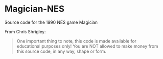 # Magician-NES
Source code for the 1990 NES game Magician

From Chris Shrigley:

> One important thing to note, this code is made available for educational purposes only!
> You are NOT allowed to make money from this source code, in any way, shape or form.
